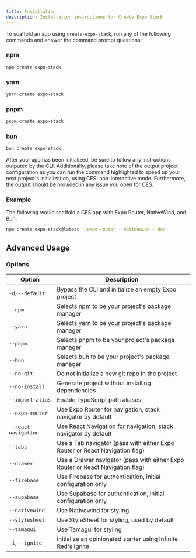 ```yaml
---
title: Installation
description: Installation instructions for Create Expo Stack
---
```


To scaffold an app using `create-expo-stack`, run any of the following commands and answer the command prompt questions:

### npm

```bash
npm create expo-stack
```

### yarn

```bash
yarn create expo-stack
```

### pnpm

```bash
pnpm create expo-stack
```

### bun

```bash
bun create expo-stack
```

After your app has been initialized, be sure to follow any instructions outputed by the CLI. Additionally, please take note of the output project configuration as you can run the command highlighted to speed up your next project's initialization, using CES' non-interactive mode. Furthermore, the output should be provided in any issue you open for CES.

### Example

The following would scaffold a CES app with Expo Router, NativeWind, and Bun:

```bash
npm create expo-stack@latest --expo-router --nativewind --bun
```

## Advanced Usage

### Options

| Option              | Description                                                                    |
| ------------------- | ------------------------------------------------------------------------------ |
| `-d`, `--default`   | Bypass the CLI and initialize an empty Expo project                            |
| `--npm`             | Selects npm to be your project's package manager                               |
| `--yarn`            | Selects yarn to be your project's package manager                              |
| `--pnpm`            | Selects pnpm to be your project's package manager                              |
| `--bun`             | Selects bun to be your project's package manager                               |
| `--no-git`          | Do not initialize a new git repo in the project                                |
| `--no-install`      | Generate project without installing dependencies                               |
| `--import-alias`    | Enable TypeScript path aliases                                                 |
| `--expo-router`     | Use Expo Router for navigation, stack navigator by default                     |
| `--react-navigation`| Use React Navigation for navigation, stack navigator by default                |
| `--tabs`            | Use a Tab navigator (pass with either Expo Router or React Navigation flag)    |
| `--drawer`          | Use a Drawer navigator (pass with either Expo Router or React Navigation flag) |
| `--firebase`        | Use Firebase for authentication, initial configuration only                    |
| `--supabase`        | Use Supabase for authentication, initial configuration only                    |
| `--nativewind`      | Use Nativewind for styling                                                     |
| `--stylesheet`      | Use StyleSheet for styling, used by default                                    |
| `--tamagui`         | Use Tamagui for styling                                                        |
| `-i`, `--ignite`    | Initialize an opinionated starter using Infinite Red's Ignite                  |
